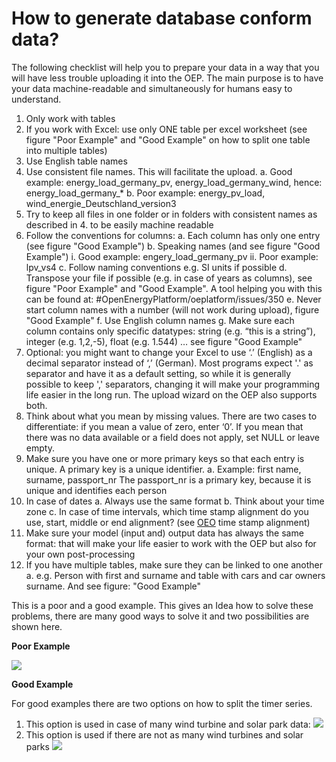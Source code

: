 # How to generate database conform data?

The following checklist will help you to prepare your data in a way that you will have less trouble uploading it into the OEP. The main purpose is to have your data machine-readable and simultaneously for humans easy to understand.

1. Only work with tables
2. If you work with Excel: use only ONE table per excel worksheet (see figure "Poor Example" and "Good Example" on how to split one table into multiple tables)
3. Use English table names
4. Use consistent file names. This will facilitate the upload.
   a. Good example: energy_load_germany_pv, energy_load_germany_wind, hence: energy_load_germany\_\*
   b. Poor example: energy_pv_load, wind_energie_Deutschland_version3
5. Try to keep all files in one folder or in folders with consistent names as described in 4. to be easily machine readable
6. Follow the conventions for columns:
   a. Each column has only one entry (see figure "Good Example")
   b. Speaking names (and see figure "Good Example")
   i. Good example: engery_load_germany_pv
   ii. Poor example: lpv_vs4
   c. Follow naming conventions e.g. SI units if possible
   d. Transpose your file if possible (e.g. in case of years as columns), see figure "Poor Example" and "Good Example". A tool helping you with this can be found at: #OpenEnergyPlatform/oeplatform/issues/350
   e. Never start column names with a number (will not work during upload), figure "Good Example"
   f. Use English column names
   g. Make sure each column contains only specific datatypes: string (e.g. “this is a string”), integer (e.g. 1,2,-5), float (e.g. 1.544) … see figure "Good Example"
7. Optional: you might want to change your Excel to use ‘.’ (English) as a decimal separator instead of ‘,’ (German). Most programs expect '.' as separator and have it as a default setting, so while it is generally possible to keep ',' separators, changing it will make your programming life easier in the long run. The upload wizard on the OEP also supports both.
8. Think about what you mean by missing values. There are two cases to differentiate: if you mean a value of zero, enter ‘0’. If you mean that there was no data available or a field does not apply, set NULL or leave empty.
9. Make sure you have one or more primary keys so that each entry is unique. A primary key is a unique identifier.
   a. Example: first name, surname, passport_nr
   The passport_nr is a primary key, because it is unique and identifies each person
10. In case of dates
    a. Always use the same format
    b. Think about your time zone
    c. In case of time intervals, which time stamp alignment do you use, start, middle or end alignment? (see [OEO](http://openenergyplatform.org/ontology/oeo/OEO_00140044) time stamp alignment)
11. Make sure your model (input and) output data has always the same format: that will make your life easier to work with the OEP but also for your own post-processing
12. If you have multiple tables, make sure they can be linked to one another
    a. e.g. Person with first and surname and table with cars and car owners surname. And see figure: "Good Example"

This is a poor and a good example. This gives an Idea how to solve these problems, there are many good ways to solve it and two possibilities are shown here.

**Poor Example**

![](https://openenergyplatform.org/media/image/2020/11/grafik_Bsj2Etf.png)

**Good Example**

For good examples there are two options on how to split the timer series.

1. This option is used in case of many wind turbine and solar park data:
   ![](https://openenergyplatform.org/media/image/2020/11/grafik_6AiAzdf.png)
2. This option is used if there are not as many wind turbines and solar parks
   ![](https://openenergyplatform.org/media/image/2020/11/grafik_dPJYucg.png)
